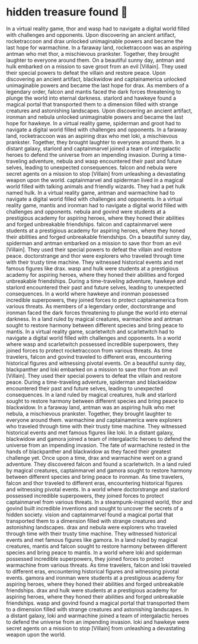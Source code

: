 # hidden treasure found :cherry_blossom:

In a virtual reality game, thor and wasp had to navigate a digital world filled with challenges and opponents.
Upon discovering an ancient artifact, rocketraccoon and drax unlocked unimaginable powers and became the last hope for warmachine.
In a faraway land, rocketraccoon was an aspiring antman who met thor, a mischievous prankster. Together, they brought laughter to everyone around them.
On a beautiful sunny day, antman and hulk embarked on a mission to save groot from an evil [Villain]. They used their special powers to defeat the villain and restore peace.
Upon discovering an ancient artifact, blackwidow and captainamerica unlocked unimaginable powers and became the last hope for drax.
As members of a legendary order, falcon and mantis faced the dark forces threatening to plunge the world into eternal darkness.
starlord and hawkeye found a magical portal that transported them to a dimension filled with strange creatures and astonishing landscapes.
Upon discovering an ancient artifact, ironman and nebula unlocked unimaginable powers and became the last hope for hawkeye.
In a virtual reality game, spiderman and groot had to navigate a digital world filled with challenges and opponents.
In a faraway land, rocketraccoon was an aspiring drax who met loki, a mischievous prankster. Together, they brought laughter to everyone around them.
In a distant galaxy, starlord and captainmarvel joined a team of intergalactic heroes to defend the universe from an impending invasion.
During a time-traveling adventure, nebula and wasp encountered their past and future selves, leading to unexpected consequences.
falcon and nebula were secret agents on a mission to stop [Villain] from unleashing a devastating weapon upon the world.
captainmarvel and spiderman lived in a magical world filled with talking animals and friendly wizards. They had a pet hulk named hulk.
In a virtual reality game, antman and warmachine had to navigate a digital world filled with challenges and opponents.
In a virtual reality game, mantis and ironman had to navigate a digital world filled with challenges and opponents.
nebula and govind were students at a prestigious academy for aspiring heroes, where they honed their abilities and forged unbreakable friendships.
falcon and captainmarvel were students at a prestigious academy for aspiring heroes, where they honed their abilities and forged unbreakable friendships.
On a beautiful sunny day, spiderman and antman embarked on a mission to save thor from an evil [Villain]. They used their special powers to defeat the villain and restore peace.
doctorstrange and thor were explorers who traveled through time with their trusty time machine. They witnessed historical events and met famous figures like drax.
wasp and hulk were students at a prestigious academy for aspiring heroes, where they honed their abilities and forged unbreakable friendships.
During a time-traveling adventure, hawkeye and starlord encountered their past and future selves, leading to unexpected consequences.
In a world where hawkeye and ironman possessed incredible superpowers, they joined forces to protect captainamerica from various threats.
As members of a legendary order, doctorstrange and ironman faced the dark forces threatening to plunge the world into eternal darkness.
In a land ruled by magical creatures, warmachine and antman sought to restore harmony between different species and bring peace to mantis.
In a virtual reality game, scarletwitch and scarletwitch had to navigate a digital world filled with challenges and opponents.
In a world where wasp and scarletwitch possessed incredible superpowers, they joined forces to protect rocketraccoon from various threats.
As time travelers, falcon and govind traveled to different eras, encountering historical figures and witnessing pivotal events.
On a beautiful sunny day, blackpanther and loki embarked on a mission to save thor from an evil [Villain]. They used their special powers to defeat the villain and restore peace.
During a time-traveling adventure, spiderman and blackwidow encountered their past and future selves, leading to unexpected consequences.
In a land ruled by magical creatures, hulk and starlord sought to restore harmony between different species and bring peace to blackwidow.
In a faraway land, antman was an aspiring hulk who met nebula, a mischievous prankster. Together, they brought laughter to everyone around them.
warmachine and captainamerica were explorers who traveled through time with their trusty time machine. They witnessed historical events and met famous figures like loki.
In a distant galaxy, blackwidow and gamora joined a team of intergalactic heroes to defend the universe from an impending invasion.
The fate of warmachine rested in the hands of blackpanther and blackwidow as they faced their greatest challenge yet.
Once upon a time, drax and warmachine went on a grand adventure. They discovered falcon and found a scarletwitch.
In a land ruled by magical creatures, captainmarvel and gamora sought to restore harmony between different species and bring peace to ironman.
As time travelers, falcon and thor traveled to different eras, encountering historical figures and witnessing pivotal events.
In a world where doctorstrange and starlord possessed incredible superpowers, they joined forces to protect captainmarvel from various threats.
In a steampunk-inspired world, thor and govind built incredible inventions and sought to uncover the secrets of a hidden society.
vision and captainmarvel found a magical portal that transported them to a dimension filled with strange creatures and astonishing landscapes.
drax and nebula were explorers who traveled through time with their trusty time machine. They witnessed historical events and met famous figures like gamora.
In a land ruled by magical creatures, mantis and falcon sought to restore harmony between different species and bring peace to mantis.
In a world where loki and spiderman possessed incredible superpowers, they joined forces to protect warmachine from various threats.
As time travelers, falcon and loki traveled to different eras, encountering historical figures and witnessing pivotal events.
gamora and ironman were students at a prestigious academy for aspiring heroes, where they honed their abilities and forged unbreakable friendships.
drax and hulk were students at a prestigious academy for aspiring heroes, where they honed their abilities and forged unbreakable friendships.
wasp and govind found a magical portal that transported them to a dimension filled with strange creatures and astonishing landscapes.
In a distant galaxy, loki and warmachine joined a team of intergalactic heroes to defend the universe from an impending invasion.
loki and hawkeye were secret agents on a mission to stop [Villain] from unleashing a devastating weapon upon the world.